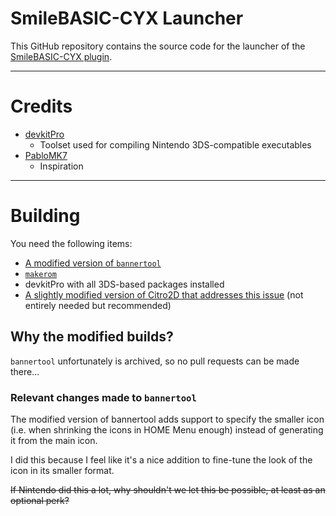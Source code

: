 # SmileBASIC-CYX Launcher

This GitHub repository contains the source code for the launcher of the [SmileBASIC-CYX plugin](https://github.com/CyberYoshi64/PTC3-Plugin).

---

# Credits

- [devkitPro](https://github.com/devkitPro)
    - Toolset used for compiling Nintendo 3DS-compatible executables
- [PabloMK7](https://github.com/PabloMK7)
    - Inspiration

---

# Building

You need the following items:

- [A modified version of `bannertool`](https://github.com/CyberYoshi64/bannertool)
- [`makerom`](https://github.com/3DSGuy/Project_CTR)
- devkitPro with all 3DS-based packages installed
- [A slightly modified version of Citro2D that addresses this issue](https://github.com/devkitPro/citro2d/issues/46) (not entirely needed but recommended)


## Why the modified builds?

`bannertool` unfortunately is archived, so no pull requests can be made there...

### Relevant changes made to `bannertool`

The modified version of bannertool adds support to specify the smaller icon (i.e. when shrinking the icons in HOME Menu enough) instead of generating it from the main icon.

I did this because I feel like it's a nice addition to fine-tune the look of the icon in its smaller format.

~~If Nintendo did this a lot, why shouldn't we let this be possible, at least as an optional perk?~~
